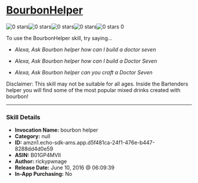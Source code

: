 # [BourbonHelper](http://alexa.amazon.com/#skills/amzn1.echo-sdk-ams.app.d5f481ca-24f1-476e-b447-8288dd4d0e59)
![0 stars](../../images/ic_star_border_black_18dp_1x.png)![0 stars](../../images/ic_star_border_black_18dp_1x.png)![0 stars](../../images/ic_star_border_black_18dp_1x.png)![0 stars](../../images/ic_star_border_black_18dp_1x.png)![0 stars](../../images/ic_star_border_black_18dp_1x.png) 0

To use the BourbonHelper skill, try saying...

* *Alexa, Ask Bourbon helper how can I build a doctor seven*

* *Alexa, Ask Bourbon helper how can I build a Doctor Seven*

* *Alexa, Ask Bourbon helper can you craft a Doctor Seven*

Disclaimer: This skill may not be suitable for all ages.
Inside the Bartenders helper you will find some of the most popular mixed drinks created with bourbon!

***

### Skill Details

* **Invocation Name:** bourbon helper
* **Category:** null
* **ID:** amzn1.echo-sdk-ams.app.d5f481ca-24f1-476e-b447-8288dd4d0e59
* **ASIN:** B01GP4MVII
* **Author:** rickypwnage
* **Release Date:** June 10, 2016 @ 06:09:39
* **In-App Purchasing:** No
